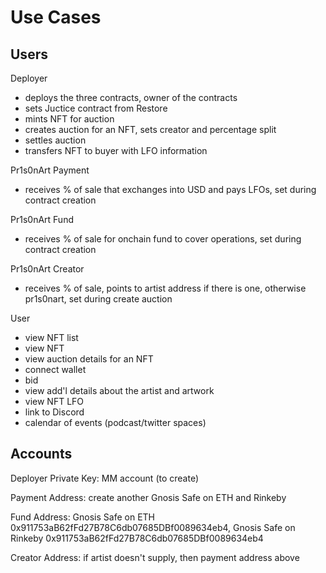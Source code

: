 # Use Cases

## Users

Deployer

- deploys the three contracts, owner of the contracts
- sets Juctice contract from Restore
- mints NFT for auction
- creates auction for an NFT, sets creator and percentage split
- settles auction
- transfers NFT to buyer with LFO information

Pr1s0nArt Payment

- receives % of sale that exchanges into USD and pays LFOs, set during contract creation

Pr1s0nArt Fund

- receives % of sale for onchain fund to cover operations, set during contract creation

Pr1s0nArt Creator

- receives % of sale, points to artist address if there is one, otherwise pr1s0nart, set during create auction

User

- view NFT list
- view NFT
- view auction details for an NFT
- connect wallet
- bid
- view add'l details about the artist and artwork
- view NFT LFO
- link to Discord
- calendar of events (podcast/twitter spaces)

## Accounts

Deployer Private Key: MM account (to create)

Payment Address: create another Gnosis Safe on ETH and Rinkeby

Fund Address: Gnosis Safe on ETH 0x911753aB62fFd27B78C6db07685DBf0089634eb4, Gnosis Safe on Rinkeby 0x911753aB62fFd27B78C6db07685DBf0089634eb4

Creator Address: if artist doesn't supply, then payment address above
